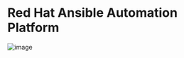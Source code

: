 # Red Hat Ansible Automation Platform
![image](https://user-images.githubusercontent.com/49730521/89119034-a3826180-d4c8-11ea-89aa-9c3092625473.png)
